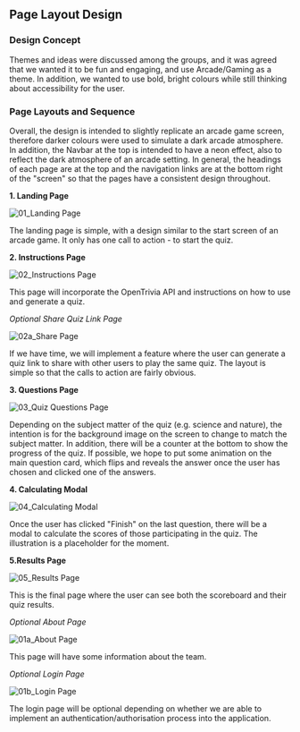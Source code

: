 ## Page Layout Design

### Design Concept

Themes and ideas were discussed among the groups, and it was agreed that we wanted it to be fun and engaging, and use Arcade/Gaming as a theme.
In addition, we wanted to use bold, bright colours while still thinking about accessibility for the user.

### Page Layouts and Sequence

Overall, the design is intended to slightly replicate an arcade game screen, therefore darker colours were used to simulate a dark arcade atmosphere.
In addition, the Navbar at the top is intended to have a neon effect, also to reflect the dark atmosphere of an arcade setting.
In general, the headings of each page are at the top and the navigation links are at the bottom right of the "screen" so that the pages have a consistent design throughout.

**1. Landing Page**

![01_Landing Page](https://github.com/user-attachments/assets/89413e88-13b4-4ead-a1c5-e760e6a08c5a)

The landing page is simple, with a design similar to the start screen of an arcade game. It only has one call to action - to start the quiz.

**2. Instructions Page**

![02_Instructions Page](https://github.com/user-attachments/assets/f4f6f7a6-4732-4ec3-90dd-a90aac9f0e2d)

This page will incorporate the OpenTrivia API and instructions on how to use and generate a quiz.

*Optional Share Quiz Link Page*

![02a_Share Page](https://github.com/user-attachments/assets/0270bcd4-da34-4449-8a78-b3090a775e1d)

If we have time, we will implement a feature where the user can generate a quiz link to share with other users to play the same quiz.
The layout is simple so that the calls to action are fairly obvious.

**3. Questions Page**

![03_Quiz Questions Page](https://github.com/user-attachments/assets/bd897bec-5051-49aa-a5d4-160f3214b54d)

Depending on the subject matter of the quiz (e.g. science and nature), the intention is for the background image on the screen to change to match the subject matter.
In addition, there will be a counter at the bottom to show the progress of the quiz.
If possible, we hope to put some animation on the main question card, which flips and reveals the answer once the user has chosen and clicked one of the answers.

**4. Calculating Modal**

![04_Calculating Modal](https://github.com/user-attachments/assets/c1711ff7-b7a8-43ef-8b6b-c86cfd0bc2e1)

Once the user has clicked "Finish" on the last question, there will be a modal to calculate the scores of those participating in the quiz.
The illustration is a placeholder for the moment.

**5.Results Page**

![05_Results Page](https://github.com/user-attachments/assets/e72402b1-61e9-4ff7-a6cf-0501b77a6b1d)

This is the final page where the user can see both the scoreboard and their quiz results.

*Optional About Page*

![01a_About Page](https://github.com/user-attachments/assets/0c455ac0-41e8-4fe6-ba04-a2a6f6c8a194)

This page will have some information about the team.

*Optional Login Page*

![01b_Login Page](https://github.com/user-attachments/assets/1aabfc7c-84e9-4cf4-bbe2-57e91884b3e1)

The login page will be optional depending on whether we are able to implement an authentication/authorisation process into the application.
